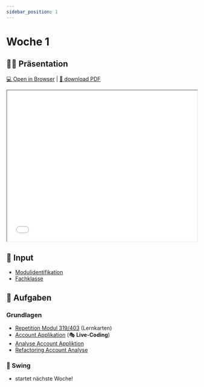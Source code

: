 ```yaml
---
sidebar_position: 1
---
```


# Woche 1

## :teacher: Präsentation

[:computer: Open in Browser](pathname:///slides/woche-1) | [:floppy_disk: download PDF](pathname:///slides/woche-1.pdf)

<iframe src="/bbzbl-modul-404/slides/woche-1" width="100%" height="400px"></iframe>

## :brain: Input

- [Modulidentifikation](../index.md)
- [Fachklasse](../konzepte/fachklassen.md)

## :pencil: Aufgaben

<div class="grid"><div>

### Grundlagen

- [Repetition Modul 319/403](../repetition/repetition.md) (Lernkarten)
- [Account Applikation](../aufgaben-grundlagen/account-application.md) (:performing_arts: **Live-Coding**)
- [Analyse Account Appliktion](../aufgaben-grundlagen/analyse-account-application.md)
- [Refactoring Account Analyse](../aufgaben-grundlagen/refactoring-account-application.md)

</div><div>

### :nail_care: Swing

- startet nächste Woche!

</div></div>

